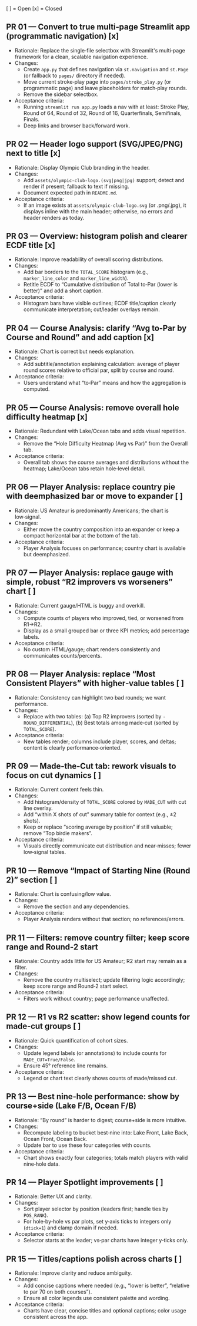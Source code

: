 [ ] = Open
[x] = Closed

## PR 01 — Convert to true multi‑page Streamlit app (programmatic navigation) [x]

- Rationale: Replace the single‑file selectbox with Streamlit's multi‑page framework for a clean, scalable navigation experience.
- Changes:
  - Create `app.py` that defines navigation via `st.navigation` and `st.Page` (or fallback to `pages/` directory if needed).
  - Move current stroke‑play page into `pages/stroke_play.py` (or programmatic page) and leave placeholders for match‑play rounds.
  - Remove the sidebar selectbox.
- Acceptance criteria:
  - Running `streamlit run app.py` loads a nav with at least: Stroke Play, Round of 64, Round of 32, Round of 16, Quarterfinals, Semifinals, Finals.
  - Deep links and browser back/forward work.

## PR 02 — Header logo support (SVG/JPEG/PNG) next to title [x]

- Rationale: Display Olympic Club branding in the header.
- Changes:
  - Add `assets/olympic-club-logo.(svg|png|jpg)` support; detect and render if present; fallback to text if missing.
  - Document expected path in `README.md`.
- Acceptance criteria:
  - If an image exists at `assets/olympic-club-logo.svg` (or .png/.jpg), it displays inline with the main header; otherwise, no errors and header renders as today.

## PR 03 — Overview: histogram polish and clearer ECDF title [x]

- Rationale: Improve readability of overall scoring distributions.
- Changes:
  - Add bar borders to the `TOTAL_SCORE` histogram (e.g., `marker_line_color` and `marker_line_width`).
  - Retitle ECDF to “Cumulative distribution of Total to‑Par (lower is better)” and add a short caption.
- Acceptance criteria:
  - Histogram bars have visible outlines; ECDF title/caption clearly communicate interpretation; cut/leader overlays remain.

## PR 04 — Course Analysis: clarify “Avg to‑Par by Course and Round” and add caption [x]

- Rationale: Chart is correct but needs explanation.
- Changes:
  - Add subtitle/annotation explaining calculation: average of player round scores relative to official par, split by course and round.
- Acceptance criteria:
  - Users understand what “to‑Par” means and how the aggregation is computed.

## PR 05 — Course Analysis: remove overall hole difficulty heatmap [x]

- Rationale: Redundant with Lake/Ocean tabs and adds visual repetition.
- Changes:
  - Remove the “Hole Difficulty Heatmap (Avg vs Par)” from the Overall tab.
- Acceptance criteria:
  - Overall tab shows the course averages and distributions without the heatmap; Lake/Ocean tabs retain hole‑level detail.

## PR 06 — Player Analysis: replace country pie with deemphasized bar or move to expander [ ]

- Rationale: US Amateur is predominantly Americans; the chart is low‑signal.
- Changes:
  - Either move the country composition into an expander or keep a compact horizontal bar at the bottom of the tab.
- Acceptance criteria:
  - Player Analysis focuses on performance; country chart is available but deemphasized.

## PR 07 — Player Analysis: replace gauge with simple, robust “R2 improvers vs worseners” chart [ ]

- Rationale: Current gauge/HTML is buggy and overkill.
- Changes:
  - Compute counts of players who improved, tied, or worsened from R1→R2.
  - Display as a small grouped bar or three KPI metrics; add percentage labels.
- Acceptance criteria:
  - No custom HTML/gauge; chart renders consistently and communicates counts/percents.

## PR 08 — Player Analysis: replace “Most Consistent Players” with higher‑value tables [ ]

- Rationale: Consistency can highlight two bad rounds; we want performance.
- Changes:
  - Replace with two tables: (a) Top R2 improvers (sorted by `-ROUND_DIFFERENTIAL`), (b) Best totals among made‑cut (sorted by `TOTAL_SCORE`).
- Acceptance criteria:
  - New tables render; columns include player, scores, and deltas; content is clearly performance‑oriented.

## PR 09 — Made‑the‑Cut tab: rework visuals to focus on cut dynamics [ ]

- Rationale: Current content feels thin.
- Changes:
  - Add histogram/density of `TOTAL_SCORE` colored by `MADE_CUT` with cut line overlay.
  - Add “within X shots of cut” summary table for context (e.g., ±2 shots).
  - Keep or replace “scoring average by position” if still valuable; remove “Top birdie makers”.
- Acceptance criteria:
  - Visuals directly communicate cut distribution and near‑misses; fewer low‑signal tables.

## PR 10 — Remove “Impact of Starting Nine (Round 2)” section [ ]

- Rationale: Chart is confusing/low value.
- Changes:
  - Remove the section and any dependencies.
- Acceptance criteria:
  - Player Analysis renders without that section; no references/errors.

## PR 11 — Filters: remove country filter; keep score range and Round‑2 start

- Rationale: Country adds little for US Amateur; R2 start may remain as a filter.
- Changes:
  - Remove the country multiselect; update filtering logic accordingly; keep score range and Round‑2 start select.
- Acceptance criteria:
  - Filters work without country; page performance unaffected.

## PR 12 — R1 vs R2 scatter: show legend counts for made‑cut groups [ ]

- Rationale: Quick quantification of cohort sizes.
- Changes:
  - Update legend labels (or annotations) to include counts for `MADE_CUT=True/False`.
  - Ensure 45° reference line remains.
- Acceptance criteria:
  - Legend or chart text clearly shows counts of made/missed cut.

## PR 13 — Best nine‑hole performance: show by course+side (Lake F/B, Ocean F/B)

- Rationale: “By round” is harder to digest; course+side is more intuitive.
- Changes:
  - Recompute labeling to bucket best‑nine into: Lake Front, Lake Back, Ocean Front, Ocean Back.
  - Update bar to use these four categories with counts.
- Acceptance criteria:
  - Chart shows exactly four categories; totals match players with valid nine‑hole data.

## PR 14 — Player Spotlight improvements [ ]

- Rationale: Better UX and clarity.
- Changes:
  - Sort player selector by position (leaders first; handle ties by `POS_RANK`).
  - For hole‑by‑hole vs par plots, set y‑axis ticks to integers only (`dtick=1`) and clamp domain if needed.
- Acceptance criteria:
  - Selector starts at the leader; vs‑par charts have integer y‑ticks only.

## PR 15 — Titles/captions polish across charts [ ]

- Rationale: Improve clarity and reduce ambiguity.
- Changes:
  - Add concise captions where needed (e.g., “lower is better”, “relative to par 70 on both courses”).
  - Ensure all color legends use consistent palette and wording.
- Acceptance criteria:
  - Charts have clear, concise titles and optional captions; color usage consistent across the app.

